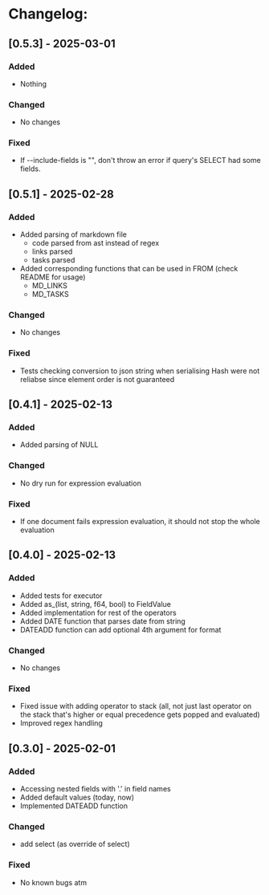 # Changelog:

## [0.5.3] - 2025-03-01
### Added
- Nothing

### Changed
- No changes

### Fixed
- If --include-fields is "", don't throw an error if query's SELECT had some fields.

## [0.5.1] - 2025-02-28
### Added
- Added parsing of markdown file
  - code parsed from ast instead of regex
  - links parsed
  - tasks parsed
- Added corresponding functions that can be used in FROM (check README for usage)
  - MD_LINKS
  - MD_TASKS

### Changed
- No changes

### Fixed
- Tests checking conversion to json string when serialising Hash were not reliabse since element order is not guaranteed


## [0.4.1] - 2025-02-13
### Added
- Added parsing of NULL

### Changed
- No dry run for expression evaluation

### Fixed
- If one document fails expression evaluation, it should not stop the whole evaluation


## [0.4.0] - 2025-02-13
### Added
- Added tests for executor
- Added as_(list, string, f64, bool) to FieldValue
- Added implementation for rest of the operators
- Added DATE function that parses date from string
- DATEADD function can add optional 4th argument for format

### Changed
- No changes

### Fixed
- Fixed issue with adding operator to stack (all, not just last operator on the stack that's higher or equal precedence gets popped and evaluated)
- Improved regex handling

## [0.3.0] - 2025-02-01
### Added
- Accessing nested fields with '.' in field names
- Added default values (today, now)
- Implemented DATEADD function

### Changed
- add select (as override of select)

### Fixed
- No known bugs atm
